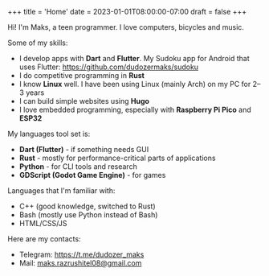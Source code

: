 +++
title = 'Home'
date = 2023-01-01T08:00:00-07:00
draft = false
+++

Hi! I'm Maks, a teen programmer.
I love computers, bicycles and music.


Some of my skills:
- I develop apps with **Dart** and **Flutter**. My Sudoku app for Android that uses Flutter: https://github.com/dudozermaks/sudoku
- I do competitive programming in **Rust**
- I know **Linux** well. I have been using Linux (mainly Arch) on my PC for 2–3 years
- I can build simple websites using **Hugo**
- I love embedded programming, especially with **Raspberry Pi Pico** and **ESP32**

My languages tool set is: 
- **Dart (Flutter)** - if something needs GUI
- **Rust** - mostly for performance-critical parts of applications
- **Python** - for CLI tools and research
- **GDScript (Godot Game Engine)** - for games

Languages that I'm familiar with:
- C++ (good knowledge, switched to Rust)
- Bash (mostly use Python instead of Bash)
- HTML/CSS/JS


Here are my contacts:
- Telegram: https://t.me/dudozer_maks
- Mail: maks.razrushitel08@gmail.com
